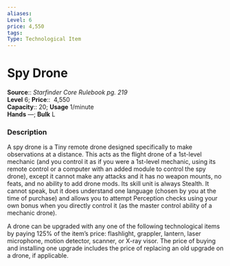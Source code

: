 ```yaml
---
aliases: 
Level: 6 
price: 4,550
tags: 
Type: Technological Item
---
```


# Spy Drone

**Source**:: _Starfinder Core Rulebook pg. 219_  
**Level** 6;
**Price**::  4,550  
**Capacity**:: 20; **Usage** 1/minute  
**Hands** —; **Bulk** L

### Description

A spy drone is a Tiny remote drone designed specifically to make observations at a distance. This acts as the flight drone of a 1st-level mechanic (and you control it as if you were a 1st-level mechanic, using its remote control or a computer with an added module to control the spy drone), except it cannot make any attacks and it has no weapon mounts, no feats, and no ability to add drone mods. Its skill unit is always Stealth. It cannot speak, but it does understand one language (chosen by you at the time of purchase) and allows you to attempt Perception checks using your own bonus when you directly control it (as the master control ability of a mechanic drone).  
  
A drone can be upgraded with any one of the following technological items by paying 125% of the item’s price: flashlight, grappler, lantern, laser microphone, motion detector, scanner, or X-ray visor. The price of buying and installing one upgrade includes the price of replacing an old upgrade on a drone, if applicable.

